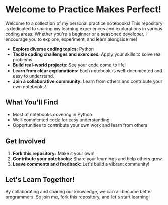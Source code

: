 # Welcome to Practice Makes Perfect! 

Welcome to a collection of my personal practice notebooks! This repository is dedicated to sharing my learning experiences and explorations in various coding areas. Whether you're a beginner or a seasoned developer, I encourage you to explore, experiment, and learn alongside me! 

* **Explore diverse coding topics:** Python
* **Tackle coding challenges and exercises:** Apply your skills to solve real problems.
* **Build real-world projects:** See your code come to life!
* **Learn from clear explanations:** Each notebook is well-documented and easy to understand.
* **Join a collaborative community:** Learn from others and contribute your own notebooks!

## What You'll Find

* Most of notebooks covering in Python
* Well-commented code for easy understanding
* Opportunities to contribute your own work and learn from others

## Get Involved

1. **Fork this repository:** Make it your own!
2. **Contribute your notebooks:** Share your learnings and help others grow.
3. **Leave comments and feedback:** Let's build a vibrant community!

## Let's Learn Together! 

By collaborating and sharing our knowledge, we can all become better programmers. So join me, fork this repository, and let's start learning!

